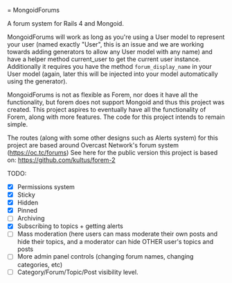 = MongoidForums

A forum system for Rails 4 and Mongoid. 

MongoidForums will work as long as you're using a User model to represent your user (named exactly "User", this is an issue and we are working towards adding generators to allow any User model with any name) and have a helper method current_user to get the current user instance. Additionally it requires you have the method ```forum_display_name``` in your User model (again, later this will be injected into your model automatically using the generator).

MongoidForums is not as flexible as Forem, nor does it have all the functionality, but forem does not support Mongoid and thus this project was created. This project aspires to eventually have all the functionality of Forem, along with more features.
The code for this project intends to remain simple.

The routes (along with some other designs such as Alerts system) for this project are based around Overcast Network's forum system (https://oc.tc/forums)
See here for the public version this project is based on:
https://github.com/kultus/forem-2


TODO:
- [X] Permissions system
- [X] Sticky
- [X] Hidden
- [X] Pinned
- [ ] Archiving
- [X] Subscribing to topics + getting alerts
- [ ] Mass moderation (here users can mass moderate their own posts and hide their topics, and a moderator can hide OTHER user's topics and posts
- [ ] More admin panel controls (changing forum names, changing categories, etc)
- [ ] Category/Forum/Topic/Post visibility level. 
